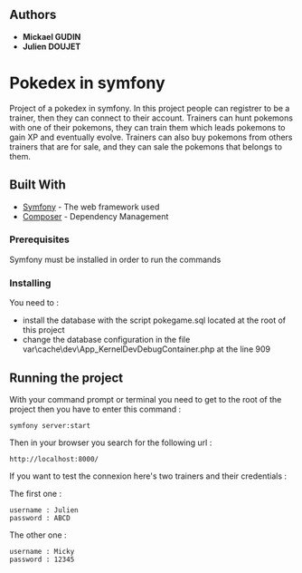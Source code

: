 ## Authors

* **Mickael GUDIN** 
* **Julien DOUJET**

# Pokedex in symfony

Project of a pokedex in symfony. In this project
people can registrer to be a trainer, then they
can connect to their account. Trainers can hunt
pokemons with one of their pokemons, they can train them which leads pokemons to gain XP and eventually evolve. Trainers can also buy pokemons
from others trainers that are for sale, and they can sale the pokemons that belongs to them.

## Built With

* [Symfony](https://symfony.com/) - The web framework used
* [Composer](https://getcomposer.org/) - Dependency Management

### Prerequisites

Symfony must be installed in order to run
the commands

### Installing

You need to :

* install the database with the script pokegame.sql located at the root of this project
* change the database configuration in the file
var\cache\dev\App_KernelDevDebugContainer.php at
the line 909

## Running the project

With your command prompt or terminal you
need to get to the root of the project
then you have to enter this command :

```
symfony server:start
```

Then in your browser you search for the following url :

```
http://localhost:8000/
```

If you want to test the connexion here's two trainers and their credentials :

The first one :

```
username : Julien
password : ABCD
```

The other one :

```
username : Micky
password : 12345
```